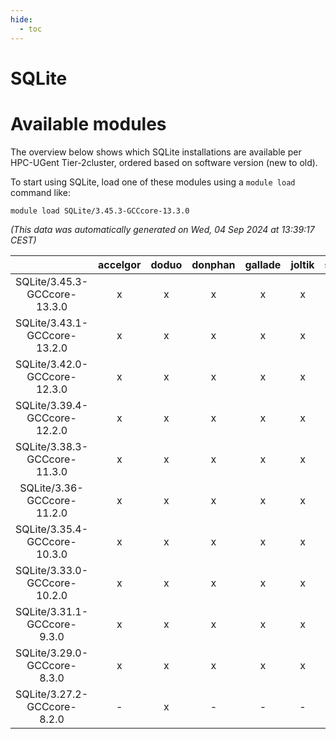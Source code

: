 ```yaml
---
hide:
  - toc
---
```


SQLite
======

# Available modules


The overview below shows which SQLite installations are available per HPC-UGent Tier-2cluster, ordered based on software version (new to old).

To start using SQLite, load one of these modules using a `module load` command like:

```shell
module load SQLite/3.45.3-GCCcore-13.3.0
```

*(This data was automatically generated on Wed, 04 Sep 2024 at 13:39:17 CEST)*  

| |accelgor|doduo|donphan|gallade|joltik|shinx|skitty|
| :---: | :---: | :---: | :---: | :---: | :---: | :---: | :---: |
|SQLite/3.45.3-GCCcore-13.3.0|x|x|x|x|x|x|x|
|SQLite/3.43.1-GCCcore-13.2.0|x|x|x|x|x|x|x|
|SQLite/3.42.0-GCCcore-12.3.0|x|x|x|x|x|x|x|
|SQLite/3.39.4-GCCcore-12.2.0|x|x|x|x|x|x|x|
|SQLite/3.38.3-GCCcore-11.3.0|x|x|x|x|x|x|x|
|SQLite/3.36-GCCcore-11.2.0|x|x|x|x|x|x|x|
|SQLite/3.35.4-GCCcore-10.3.0|x|x|x|x|x|-|x|
|SQLite/3.33.0-GCCcore-10.2.0|x|x|x|x|x|-|x|
|SQLite/3.31.1-GCCcore-9.3.0|x|x|x|x|x|-|x|
|SQLite/3.29.0-GCCcore-8.3.0|x|x|x|x|x|-|x|
|SQLite/3.27.2-GCCcore-8.2.0|-|x|-|-|-|-|-|
